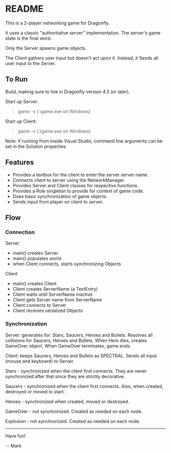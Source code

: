 # README

This is a 2-player networking game for Dragonfly.

It uses a classic "authoritative server" implementation.  The server's
game state is the final word.

Only the Server spawns game objects.

The Client gathers user input but doesn't act upon it. Instead, it
Sends all user input to the Server.

## To Run

Build, making sure to link in Dragonfly version 4.5 (or later).

Start up Server:

> game -s (.\game.exe on Windows)

Start up Client:

> game -c (.\game.exe on Windows)

Note: if running from inside Visual Studio, command line arguments can
be set in the Solution properties.


## Features

+ Provides a textbox for the client to enter the server server name.
+ Connects client to server using the NetworkManager.
+ Provides Server and Client classes for respective functions.
+ Provides a Role singleton to provide for context of game code.
+ Does basic synchronization of game objects.
+ Sends input from player on client to server.

## Flow

### Connection

Server

+ main() creates Server
+ main() populates world
+ when Client connects, starts synchronizing Objects

Client

+ main() creates Client
+ Client creates ServerName (a TextEntry)
+ Client waits until ServerName inactive
+ Client gets Server name from ServerName 
+ Client connects to Server
+ Client receives serialized Objects

### Synchronization

Server: generates for: Stars, Saucers, Heroes and Bullets.  Resolves
all collisions for Saucers, Heroes and Bullets.  When Hero dies,
creates GameOver object.  When GameOver terminates, game ends.

Client: keeps Saucers, Heroes and Bullets as SPECTRAL.  Sends all
input (mouse and keyboard) to Server. 

Stars - synchronized when the client first connects.  They are never
synchronized after that since they are strictly decorative.

Saucers - synchronized when the client first connects.  Also, when
created, destroyed or moved to start.

Heroes - synchronized when created, moved or destroyed.

GameOver - not synchronized. Created as needed on each node.

Explosion - not synchronized. Created as needed on each node.

-------------------------------------

Have fun!

-- Mark

